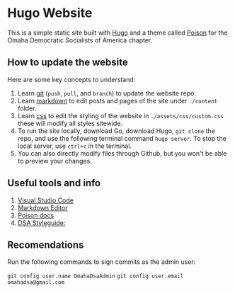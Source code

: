 # Hugo Website

This is a simple static site built with [Hugo](https://gohugo.io/) and a theme called [Poison](https://github.com/lukeorth/poison?tab=readme-ov-file#readme) for the Omaha Democratic Socialists of America chapter.

## How to update the website

Here are some key concepts to understand:

1. Learn [git](https://git-scm.com/doc) (`push`, `pull`, and `branch`) to update the website repo.
2. Learn [markdown](https://www.markdownguide.org/cheat-sheet/) to edit posts and pages of the site under `./content` folder.
3. Learn [css](https://www.w3schools.com/css/default.asp) to edit the styling of the website in `./assets/css/custom.css` these will modify all styles sitewide.
4. To run the site locally, download Go, download Hugo, `git clone` the repo, and use the following terminal command `hugo server`. To stop the local server, use `ctrl+c` in the terminal.
5. You can also directly modify files through Github, but you won't be able to preview your changes.

## Useful tools and info

1. [Visual Studio Code](https://code.visualstudio.com/)
2. [Markdown Editor](https://stackedit.io/app#)
3. [Poison docs](https://github.com/lukeorth/poison)
4. [DSA Styleguide:](https://design.dsausa.org/resources/)

## Recomendations

Run the following commands to sign commits as the admin user:

`git config user.name OmahaDsaAdmin`
`git config user.email omahadsa@gmail.com`
